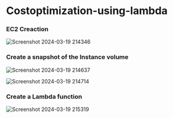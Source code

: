 # Costoptimization-using-lambda

### EC2 Creaction

![Screenshot 2024-03-19 214346](https://github.com/Tanay03Trivedi/costoptimization-using-lambda/assets/160705084/480bfcb4-f4a9-4623-9371-c6818a6ce1e8)

### Create a snapshot of the Instance volume

![Screenshot 2024-03-19 214637](https://github.com/Tanay03Trivedi/costoptimization-using-lambda/assets/160705084/546d69b0-f7cc-43b7-b58e-25f1537d4417)

![Screenshot 2024-03-19 214714](https://github.com/Tanay03Trivedi/costoptimization-using-lambda/assets/160705084/471d3915-2afd-4c66-bcb5-92abc0f28968)

### Create a Lambda function

![Screenshot 2024-03-19 215319](https://github.com/Tanay03Trivedi/costoptimization-using-lambda/assets/160705084/a4733572-7c22-492c-b62c-0146649e7366)
